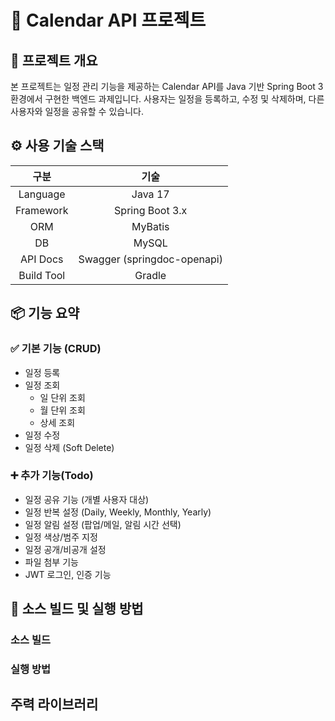 # 📅 Calendar API 프로젝트

## 📝 프로젝트 개요
본 프로젝트는 일정 관리 기능을 제공하는 Calendar API를 Java 기반 Spring Boot 3 환경에서 구현한 백엔드 과제입니다.
사용자는 일정을 등록하고, 수정 및 삭제하며, 다른 사용자와 일정을 공유할 수 있습니다.

## ⚙️ 사용 기술 스택
|구분|기술|
|:---:|:---:|
|Language|Java 17|
|Framework|Spring Boot 3.x|
|ORM|MyBatis|
|DB|MySQL|
|API Docs|Swagger (springdoc-openapi)|
|Build Tool|Gradle|

## 📦 기능 요약
### ✅ 기본 기능 (CRUD)
* 일정 등록
* 일정 조회
    * 일 단위 조회
    * 월 단위 조회
    * 상세 조회
* 일정 수정
* 일정 삭제 (Soft Delete)
### ➕ 추가 기능(Todo)
* 일정 공유 기능 (개별 사용자 대상)
* 일정 반복 설정 (Daily, Weekly, Monthly, Yearly)
* 일정 알림 설정 (팝업/메일, 알림 시간 선택)
* 일정 색상/범주 지정
* 일정 공개/비공개 설정
* 파일 첨부 기능
* JWT 로그인, 인증 기능

## 🚀 소스 빌드 및 실행 방법
### 소스 빌드
### 실행 방법

## 주력 라이브러리